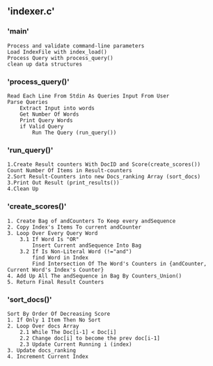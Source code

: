 ## 'indexer.c'
### 'main'
    Process and validate command-line parameters
    Load IndexFile with index_load()
    Process Query with process_query()
    clean up data structures

### 'process_query()'
	Read Each Line From Stdin As Queries Input From User
    Parse Queries
        Extract Input into words
        Get Number Of Words
        Print Query Words
        if Valid Query
            Run The Query (run_query())

### 'run_query()'
	1.Create Result counters With DocID and Score(create_scores())
    Count Number Of Items in Result-counters
    2.Sort Result-Counters into new Docs_ranking Array (sort_docs)
    3.Print Out Result (print_results())
    4.Clean Up

### 'create_scores()'
	1. Create Bag of andCounters To Keep every andSequence
    2. Copy Index's Items To current andCounter
    3. Loop Over Every Query Word
        3.1 If Word Is "OR"
            Insert Current andSequence Into Bag
        3.2 If Is Non-Literal Word (!="and")
            find Word in Index
            Find Intersection Of The Word's Counters in {andCounter, Current Word's Index's Counter}
    4. Add Up All The andSequence in Bag By Counters_Union()
    5. Return Final Result Counters

### 'sort_docs()'
    Sort By Order Of Decreasing Score
    1. If Only 1 Item Then No Sort
    2. Loop Over docs Array
        2.1 While The Doc[i-1] < Doc[i]
        2.2 Change doc[i] to become the prev doc[i-1]
        2.3 Update Current Running i (index)
    3. Update docs_ranking
    4. Increment Current Index

